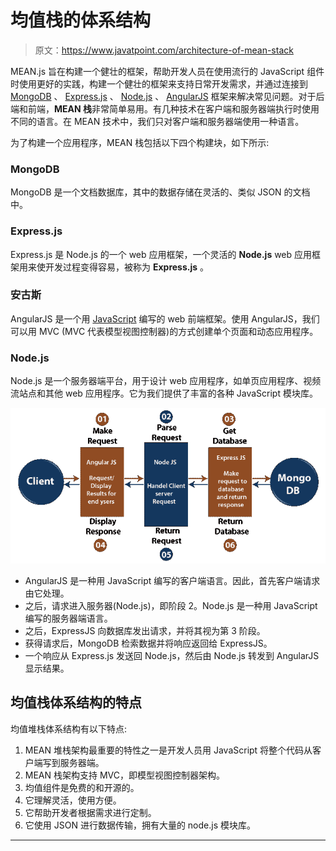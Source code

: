 # 均值栈的体系结构

> 原文：<https://www.javatpoint.com/architecture-of-mean-stack>

MEAN.js 旨在构建一个健壮的框架，帮助开发人员在使用流行的 JavaScript 组件时使用更好的实践，构建一个健壮的框架来支持日常开发需求，并通过连接到 [MongoDB](https://www.javatpoint.com/mongodb-tutorial) 、 [Express.js](https://www.javatpoint.com/expressjs-tutorial) 、 [Node.js](https://www.javatpoint.com/nodejs-tutorial) 、 [AngularJS](https://www.javatpoint.com/angularjs-tutorial) 框架来解决常见问题。对于后端和前端，**MEAN 栈**非常简单易用。有几种技术在客户端和服务器端执行时使用不同的语言。在 MEAN 技术中，我们只对客户端和服务器端使用一种语言。

为了构建一个应用程序，MEAN 栈包括以下四个构建块，如下所示:

### MongoDB

MongoDB 是一个文档数据库，其中的数据存储在灵活的、类似 JSON 的文档中。

### Express.js

Express.js 是 Node.js 的一个 web 应用框架，一个灵活的 **Node.js** web 应用框架用来使开发过程变得容易，被称为 **Express.js** 。

### 安古斯

AngularJS 是一个用 [JavaScript](https://www.javatpoint.com/javascript-tutorial) 编写的 web 前端框架。使用 AngularJS，我们可以用 MVC (MVC 代表模型视图控制器)的方式创建单个页面和动态应用程序。

### Node.js

Node.js 是一个服务器端平台，用于设计 web 应用程序，如单页应用程序、视频流站点和其他 web 应用程序。它为我们提供了丰富的各种 JavaScript 模块库。

![Architecture of Mean Stack](img/2f84662fa6f3da7a497360d5192cefc5.png)

*   AngularJS 是一种用 JavaScript 编写的客户端语言。因此，首先客户端请求由它处理。
*   之后，请求进入服务器(Node.js)，即阶段 2。Node.js 是一种用 JavaScript 编写的服务器端语言。
*   之后，ExpressJS 向数据库发出请求，并将其视为第 3 阶段。
*   获得请求后，MongoDB 检索数据并将响应返回给 ExpressJS。
*   一个响应从 Express.js 发送回 Node.js，然后由 Node.js 转发到 AngularJS 显示结果。

## 均值栈体系结构的特点

均值堆栈体系结构有以下特点:

1.  MEAN 堆栈架构最重要的特性之一是开发人员用 JavaScript 将整个代码从客户端写到服务器端。
2.  MEAN 栈架构支持 MVC，即模型视图控制器架构。
3.  均值组件是免费的和开源的。
4.  它理解灵活，使用方便。
5.  它帮助开发者根据需求进行定制。
6.  它使用 JSON 进行数据传输，拥有大量的 node.js 模块库。

* * *
